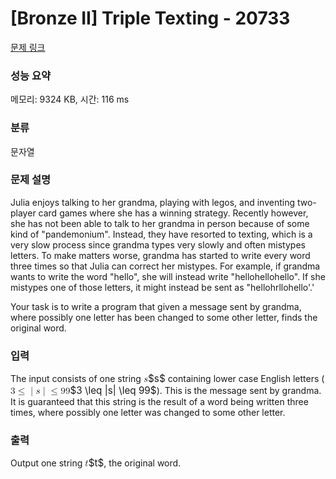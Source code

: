 # [Bronze II] Triple Texting - 20733 

[문제 링크](https://www.acmicpc.net/problem/20733) 

### 성능 요약

메모리: 9324 KB, 시간: 116 ms

### 분류

문자열

### 문제 설명

<p>Julia enjoys talking to her grandma, playing with legos, and inventing two-player card games where she has a winning strategy. Recently however, she has not been able to talk to her grandma in person because of some kind of "pandemonium". Instead, they have resorted to texting, which is a very slow process since grandma types very slowly and often mistypes letters. To make matters worse, grandma has started to write every word three times so that Julia can correct her mistypes. For example, if grandma wants to write the word "hello", she will instead write "hellohellohello". If she mistypes one of those letters, it might instead be sent as "hellohrllohello'.'</p>

<p>Your task is to write a program that given a message sent by grandma, where possibly one letter has been changed to some other letter, finds the original word.</p>

### 입력 

 <p>The input consists of one string <mjx-container class="MathJax" jax="CHTML" style="font-size: 109%; position: relative;"><mjx-math class="MJX-TEX" aria-hidden="true"><mjx-mi class="mjx-i"><mjx-c class="mjx-c1D460 TEX-I"></mjx-c></mjx-mi></mjx-math><mjx-assistive-mml unselectable="on" display="inline"><math xmlns="http://www.w3.org/1998/Math/MathML"><mi>s</mi></math></mjx-assistive-mml><span aria-hidden="true" class="no-mathjax mjx-copytext">$s$</span></mjx-container> containing lower case English letters (<mjx-container class="MathJax" jax="CHTML" style="font-size: 109%; position: relative;"><mjx-math class="MJX-TEX" aria-hidden="true"><mjx-mn class="mjx-n"><mjx-c class="mjx-c33"></mjx-c></mjx-mn><mjx-mo class="mjx-n" space="4"><mjx-c class="mjx-c2264"></mjx-c></mjx-mo><mjx-texatom space="4" texclass="ORD"><mjx-mo class="mjx-n"><mjx-c class="mjx-c7C"></mjx-c></mjx-mo></mjx-texatom><mjx-mi class="mjx-i"><mjx-c class="mjx-c1D460 TEX-I"></mjx-c></mjx-mi><mjx-texatom texclass="ORD"><mjx-mo class="mjx-n"><mjx-c class="mjx-c7C"></mjx-c></mjx-mo></mjx-texatom><mjx-mo class="mjx-n" space="4"><mjx-c class="mjx-c2264"></mjx-c></mjx-mo><mjx-mn class="mjx-n" space="4"><mjx-c class="mjx-c39"></mjx-c><mjx-c class="mjx-c39"></mjx-c></mjx-mn></mjx-math><mjx-assistive-mml unselectable="on" display="inline"><math xmlns="http://www.w3.org/1998/Math/MathML"><mn>3</mn><mo>≤</mo><mrow data-mjx-texclass="ORD"><mo stretchy="false">|</mo></mrow><mi>s</mi><mrow data-mjx-texclass="ORD"><mo stretchy="false">|</mo></mrow><mo>≤</mo><mn>99</mn></math></mjx-assistive-mml><span aria-hidden="true" class="no-mathjax mjx-copytext">$3 \leq |s| \leq 99$</span></mjx-container>). This is the message sent by grandma. It is guaranteed that this string is the result of a word being written three times, where possibly one letter was changed to some other letter.</p>

### 출력 

 <p>Output one string <mjx-container class="MathJax" jax="CHTML" style="font-size: 109%; position: relative;"><mjx-math class="MJX-TEX" aria-hidden="true"><mjx-mi class="mjx-i"><mjx-c class="mjx-c1D461 TEX-I"></mjx-c></mjx-mi></mjx-math><mjx-assistive-mml unselectable="on" display="inline"><math xmlns="http://www.w3.org/1998/Math/MathML"><mi>t</mi></math></mjx-assistive-mml><span aria-hidden="true" class="no-mathjax mjx-copytext">$t$</span></mjx-container>, the original word.</p>

